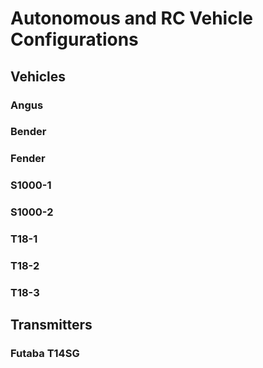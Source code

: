 # Autonomous and RC Vehicle Configurations

## Vehicles

### Angus

### Bender

### Fender

### S1000-1

### S1000-2

### T18-1

### T18-2

### T18-3

## Transmitters

### Futaba T14SG
